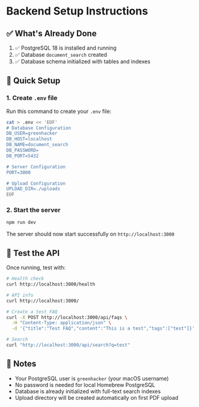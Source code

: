 # Backend Setup Instructions

## ✅ What's Already Done

1. ✅ PostgreSQL 18 is installed and running
2. ✅ Database `document_search` created
3. ✅ Database schema initialized with tables and indexes

## 🔧 Quick Setup

### 1. Create `.env` file

Run this command to create your `.env` file:

```bash
cat > .env << 'EOF'
# Database Configuration
DB_USER=greenhacker
DB_HOST=localhost
DB_NAME=document_search
DB_PASSWORD=
DB_PORT=5432

# Server Configuration
PORT=3000

# Upload Configuration
UPLOAD_DIR=./uploads
EOF
```

### 2. Start the server

```bash
npm run dev
```

The server should now start successfully on `http://localhost:3000`

## 🧪 Test the API

Once running, test with:

```bash
# Health check
curl http://localhost:3000/health

# API info
curl http://localhost:3000/

# Create a test FAQ
curl -X POST http://localhost:3000/api/faqs \
  -H "Content-Type: application/json" \
  -d '{"title":"Test FAQ","content":"This is a test","tags":["test"]}'

# Search
curl "http://localhost:3000/api/search?q=test"
```

## 📝 Notes

- Your PostgreSQL user is `greenhacker` (your macOS username)
- No password is needed for local Homebrew PostgreSQL
- Database is already initialized with full-text search indexes
- Upload directory will be created automatically on first PDF upload
